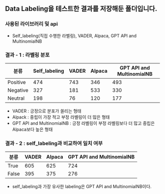 ## Data Labeling을 테스트한 결과를 저장해둔 폴더입니다.

### 사용된 라이브러리 및 api
- Self_labeling(직접 수행한 라벨링), VADER, Alpaca, GPT API and MultinomialNB 

### 결과 - 1 : 라벨링 분포

|분류|Self_labeling|VADER|Alpaca|GPT API and MultinomialNB|
|-|-|-|-|-|
|Positive|474|743|346|493|
|Negative|327|181|533|330|
|Neutral|198|76|120|177|

- VADER : 긍정으로 분포가 쏠리는 형태
- Alpack : 중립이 가장 적고 부정 라벨링이 더 많은 형태
- GPT API and MultinomialNB : 긍정 라벨링이 부정 라벨링보다 더 많고 중립은 Alpaca보다 높은 형태

### 결과 - 2 : self_labeling과 비교하여 일치 여부

|분류|VADER|Alpaca|GPT API and MultinomialNB|
|-|-|-|-|
|True|605|625|724|
|False|395|375|276|

- self_labeling과 가장 유사한 labeling은 GPT API and MultinomialNB이다.
